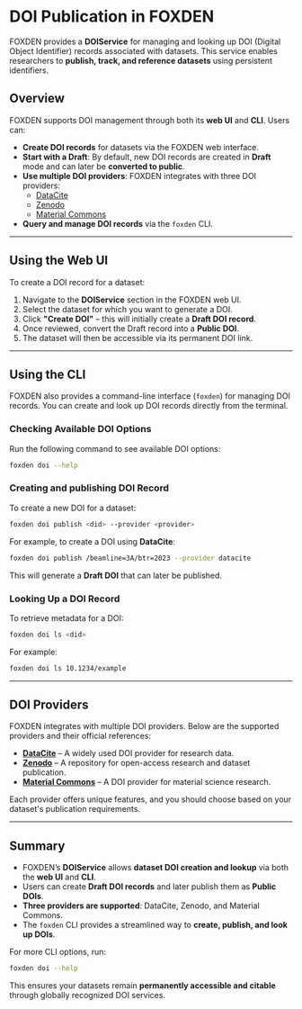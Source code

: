 # DOI Publication in FOXDEN

FOXDEN provides a **DOIService** for managing and looking up DOI (Digital Object Identifier) records associated with datasets. This service enables researchers to **publish, track, and reference datasets** using persistent identifiers.

## Overview

FOXDEN supports DOI management through both its **web UI** and **CLI**. Users can:

- **Create DOI records** for datasets via the FOXDEN web interface.
- **Start with a Draft**: By default, new DOI records are created in **Draft** mode and can later be **converted to public**.
- **Use multiple DOI providers**: FOXDEN integrates with three DOI providers:
  - [DataCite](https://datacite.org/)
  - [Zenodo](https://zenodo.org/)
  - [Material Commons](https://materialcommons.org/)
- **Query and manage DOI records** via the `foxden` CLI.

---

## Using the Web UI

To create a DOI record for a dataset:

1. Navigate to the **DOIService** section in the FOXDEN web UI.
2. Select the dataset for which you want to generate a DOI.
3. Click **"Create DOI"** – this will initially create a **Draft DOI record**.
4. Once reviewed, convert the Draft record into a **Public DOI**.
5. The dataset will then be accessible via its permanent DOI link.

---

## Using the CLI

FOXDEN also provides a command-line interface (`foxden`) for managing DOI records. You can create and look up DOI records directly from the terminal.

### Checking Available DOI Options

Run the following command to see available DOI options:

```sh
foxden doi --help
```

### Creating and publishing DOI Record

To create a new DOI for a dataset:

```sh
foxden doi publish <did> --provider <provider>
```

For example, to create a DOI using **DataCite**:

```sh
foxden doi publish /beamline=3A/btr=2023 --provider datacite
```

This will generate a **Draft DOI** that can later be published.

### Looking Up a DOI Record

To retrieve metadata for a DOI:

```sh
foxden doi ls <did>
```

For example:

```sh
foxden doi ls 10.1234/example
```

---

## DOI Providers

FOXDEN integrates with multiple DOI providers. Below are the supported providers and their official references:

- **[DataCite](https://datacite.org/)** – A widely used DOI provider for research data.
- **[Zenodo](https://zenodo.org/)** – A repository for open-access research and dataset publication.
- **[Material Commons](https://materialcommons.org/)** – A DOI provider for material science research.

Each provider offers unique features, and you should choose based on your dataset's publication requirements.

---

## Summary

- FOXDEN’s **DOIService** allows **dataset DOI creation and lookup** via both the **web UI** and **CLI**.
- Users can create **Draft DOI records** and later publish them as **Public DOIs**.
- **Three providers are supported**: DataCite, Zenodo, and Material Commons.
- The `foxden` CLI provides a streamlined way to **create, publish, and look up DOIs**.

For more CLI options, run:

```sh
foxden doi --help
```

This ensures your datasets remain **permanently accessible and citable** through globally recognized DOI services.
